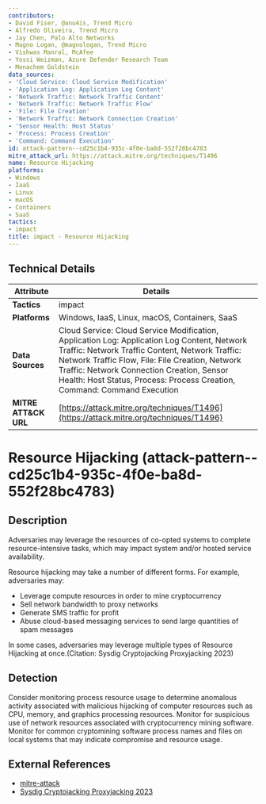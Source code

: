 ```yaml
---
contributors:
- David Fiser, @anu4is, Trend Micro
- Alfredo Oliveira, Trend Micro
- Jay Chen, Palo Alto Networks
- Magno Logan, @magnologan, Trend Micro
- Vishwas Manral, McAfee
- Yossi Weizman, Azure Defender Research Team
- Menachem Goldstein
data_sources:
- 'Cloud Service: Cloud Service Modification'
- 'Application Log: Application Log Content'
- 'Network Traffic: Network Traffic Content'
- 'Network Traffic: Network Traffic Flow'
- 'File: File Creation'
- 'Network Traffic: Network Connection Creation'
- 'Sensor Health: Host Status'
- 'Process: Process Creation'
- 'Command: Command Execution'
id: attack-pattern--cd25c1b4-935c-4f0e-ba8d-552f28bc4783
mitre_attack_url: https://attack.mitre.org/techniques/T1496
name: Resource Hijacking
platforms:
- Windows
- IaaS
- Linux
- macOS
- Containers
- SaaS
tactics:
- impact
title: impact - Resource Hijacking
---
```


## Technical Details

| Attribute | Details |
|-----------|----------|
| **Tactics** | impact |
| **Platforms** | Windows, IaaS, Linux, macOS, Containers, SaaS |
| **Data Sources** | Cloud Service: Cloud Service Modification, Application Log: Application Log Content, Network Traffic: Network Traffic Content, Network Traffic: Network Traffic Flow, File: File Creation, Network Traffic: Network Connection Creation, Sensor Health: Host Status, Process: Process Creation, Command: Command Execution |
| **MITRE ATT&CK URL** | [https://attack.mitre.org/techniques/T1496](https://attack.mitre.org/techniques/T1496) |

# Resource Hijacking (attack-pattern--cd25c1b4-935c-4f0e-ba8d-552f28bc4783)

## Description
Adversaries may leverage the resources of co-opted systems to complete resource-intensive tasks, which may impact system and/or hosted service availability. 

Resource hijacking may take a number of different forms. For example, adversaries may:

* Leverage compute resources in order to mine cryptocurrency
* Sell network bandwidth to proxy networks
* Generate SMS traffic for profit
* Abuse cloud-based messaging services to send large quantities of spam messages

In some cases, adversaries may leverage multiple types of Resource Hijacking at once.(Citation: Sysdig Cryptojacking Proxyjacking 2023)

## Detection
Consider monitoring process resource usage to determine anomalous activity associated with malicious hijacking of computer resources such as CPU, memory, and graphics processing resources. Monitor for suspicious use of network resources associated with cryptocurrency mining software. Monitor for common cryptomining software process names and files on local systems that may indicate compromise and resource usage.

## External References
- [mitre-attack](https://attack.mitre.org/techniques/T1496)
- [Sysdig Cryptojacking Proxyjacking 2023](https://sysdig.com/blog/labrat-cryptojacking-proxyjacking-campaign/)
